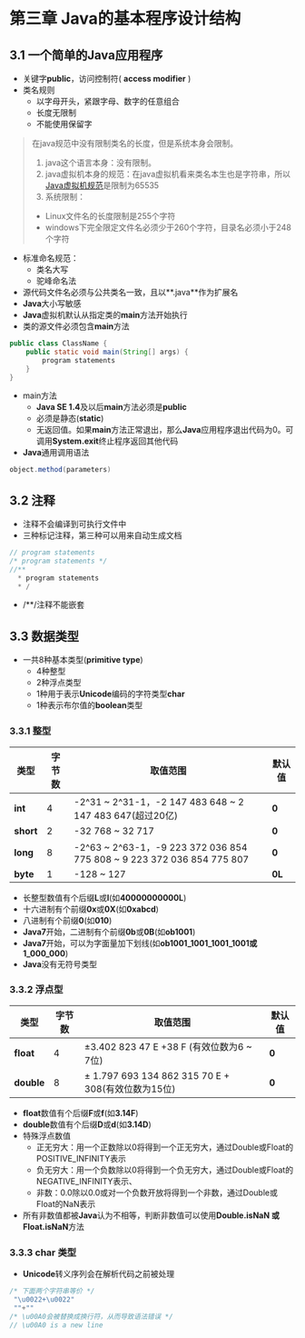 # 第三章 Java的基本程序设计结构
## 3.1 一个简单的Java应用程序
- 关键字**public**，访问控制符( **access modifier** )
- 类名规则
	- 以字母开头，紧跟字母、数字的任意组合
	- 长度无限制
	- 不能使用保留字

> 在java规范中没有限制类名的长度，但是系统本身会限制。
> 1. java这个语言本身：没有限制。
> 2. java虚拟机本身的规范：在java虚拟机看来类名本生也是字符串，所以[Java虚拟机规范](https://www.baidu.com/s?wd=java%E8%99%9A%E6%8B%9F%E6%9C%BA%E8%A7%84%E8%8C%83&tn=SE_PcZhidaonwhc_ngpagmjz&rsv_dl=gh_pc_zhidao)是限制为65535
> 3. 系统限制：
>  - Linux文件名的长度限制是255个字符
>  - windows下完全限定文件名必须少于260个字符，目录名必须小于248个字符
- 标准命名规范：
	- 类名大写
	- 驼峰命名法
- 源代码文件名必须与公共类名一致，且以**.java**作为扩展名
- **Java**大小写敏感
- **Java**虚拟机默认从指定类的**main**方法开始执行
- 类的源文件必须包含**main**方法
``` java
public class ClassName {
	public static void main(String[] args) {
		program statements
	}
}
```
- main方法
	- **Java SE 1.4**及以后**main**方法必须是**public**
	- 必须是静态(**static**)
	- 无返回值。如果**main**方法正常退出，那么**Java**应用程序退出代码为0。可调用**System.exit**终止程序返回其他代码
- **Java**通用调用语法
``` java
object.method(parameters)
```
## 3.2 注释
- 注释不会编译到可执行文件中
- 三种标记注释，第三种可以用来自动生成文档
``` java
// program statements
/* program statements */
//**
  * program statements
  * /
```
- /**/注释不能嵌套
## 3.3 数据类型
- 一共8种基本类型(**primitive type**)
	- 4种整型
	- 2种浮点类型
	- 1种用于表示**Unicode**编码的字符类型**char**
	- 1种表示布尔值的**boolean**类型
### 3.3.1 整型
| 类型 | 字节数 | 取值范围 | 默认值 |
|--|--|--|--|
| **int** | 4 | -2^31 ~ 2^31-1，-2 147 483 648 ~ 2 147 483 647(超过20亿) | **0** |
| **short** | 2 | -32 768 ~ 32 717 | **0** |
| **long** | 8 | -2^63 ~ 2^63-1，-9 223 372 036 854 775 808 ~ 9 223 372 036 854 775 807 | **0** |
| **byte** | 1 | -128 ~ 127 | **0L** |
- 长整型数值有个后缀**L**或**l**(如**40000000000L**)
- 十六进制有个前缀**0x**或**0X**(如**0xabcd**)
- 八进制有个前缀**0**(如**010**)
- **Java7**开始，二进制有个前缀**0b**或**0B**(如**ob1001**)
- **Java7**开始，可以为字面量加下划线(如**ob1001_1001_1001_1001或1_000_000**)
- **Java**没有无符号类型
### 3.3.2 浮点型
| 类型 | 字节数 | 取值范围 | 默认值 |
|--|--|--|--|
| **float** | 4 | ±3.402 823 47 E +38 F (有效位数为6 ~ 7位) | **0** |
| **double** | 8 | ± 1.797 693 134 862 315 70 E + 308(有效位数为15位) | **0** |
- **float**数值有个后缀**F**或**f**(如**3.14F**)
- **double**数值有个后缀**D**或**d**(如**3.14D**)
- 特殊浮点数值
	- 正无穷大：用一个正数除以0将得到一个正无穷大，通过Double或Float的POSITIVE_INFINITY表示
	- 负无穷大：用一个负数除以0将得到一个负无穷大，通过Double或Float的NEGATIVE_INFINITY表示、
	- 非数：0.0除以0.0或对一个负数开放将得到一个非数，通过Double或Float的NaN表示
- 所有非数值都被**Java**认为不相等，判断非数值可以使用**Double.isNaN 或 Float.isNaN**方法
### 3.3.3 char 类型
- **Unicode**转义序列会在解析代码之前被处理
``` java
/* 下面两个字符串等价 */
 "\u0022+\u0022"
 ""+""
/* \u00A0会被替换成换行符，从而导致语法错误 */
// \u00A0 is a new line
```
<!--stackedit_data:
eyJoaXN0b3J5IjpbLTU1MzM2MzA5LC02NTQxNTkyMTAsLTExOD
cyMTg4OTUsLTk5MzIyOTAxNywxODUxNjY4MDYyLC04NjIzODkw
MDgsLTEyNTE1NDI5MDhdfQ==
-->